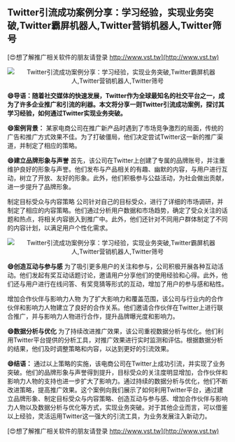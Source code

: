 ## **Twitter引流成功案例分享：学习经验，实现业务突破,Twitter霸屏机器人,Twitter营销机器人,Twitter筛号**

[😍想了解推广相关软件的朋友请登录 http://www.vst.tw](http://www.vst.tw)

 <center><img src="https://vst.tw/MP4/tuiguang/png/5.png" alt="Twitter引流成功案例分享：学习经验，实现业务突破,Twitter霸屏机器人,Twitter营销机器人,Twitter筛号"></center>

**😄导语：随着社交媒体的快速发展，Twitter作为全球最知名的社交平台之一，成为了许多企业推广和引流的利器。本文将分享一则Twitter引流成功案例，探讨其学习经验，如何通过Twitter实现业务突破。**

**😄案例背景：**
某家电商公司在推广新产品时遇到了市场竞争激烈的局面，传统的广告和推广方式效果不佳。为了打破僵局，他们决定尝试Twitter这一新的推广渠道，并制定了相应的策略。

**😄建立品牌形象与声誉**
首先，该公司在Twitter上创建了专属的品牌账号，并注重维护良好的形象与声誉。他们发布与产品相关的有趣、幽默的内容，与用户进行互动，树立了开放、友好的形象。此外，他们积极参与公益活动，为社会做出贡献，进一步提升了品牌形象。

制定目标受众与内容策略
公司针对自己的目标受众，进行了详细的市场调研，并制定了相应的内容策略。他们通过分析用户数据和市场趋势，确定了受众关注的话题和热点，将相关内容嵌入到推广中。此外，他们还针对不同用户群体制定了不同的内容计划，以满足用户个性化需求。

 <center><img src="https://vst.tw/MP4/tuiguang/png/0.png" alt="Twitter引流成功案例分享：学习经验，实现业务突破,Twitter霸屏机器人,Twitter营销机器人,Twitter筛号"></center>

**😄创造互动与参与感**
为了吸引更多用户的关注和参与，公司积极开展各种互动活动。他们发起有奖互动话题讨论，邀请用户分享他们的使用经验和心得。此外，他们还与用户进行在线问答、有奖竞猜等形式的互动，增加了用户的参与感和粘性。

增加合作伙伴与影响力人物
为了扩大影响力和覆盖范围，该公司与行业内的合作伙伴和影响力人物建立了良好的合作关系。他们邀请合作伙伴在Twitter上进行联合推广，并与影响力人物进行合作，提升品牌曝光度和影响力。

**😄数据分析与优化**
为了持续改进推广效果，该公司重视数据分析与优化。他们利用Twitter平台提供的分析工具，对推广效果进行实时监测和评估。根据数据分析的结果，他们及时调整策略和内容，以达到更好的引流效果。

**😄结语：**
通过以上策略的实施，该电商公司在Twitter上成功引流，并实现了业务突破。他们的品牌形象与声誉得到提升，目标受众的关注度明显增加，合作伙伴和影响力人物的支持也进一步扩大了影响力。通过持续的数据分析与优化，他们不断改进策略，提高推广效果。这个案例向我们展示了如何利用Twitter平台，通过建立品牌形象、制定目标受众与内容策略、创造互动与参与感、增加合作伙伴与影响力人物以及数据分析与优化等方式，实现业务突破。对于其他企业而言，可以借鉴以上经验，灵活运用Twitter这一强大的引流工具，为业务发展注入新动力。

[😍想了解推广相关软件的朋友请登录 http://www.vst.tw](http://www.vst.tw)



